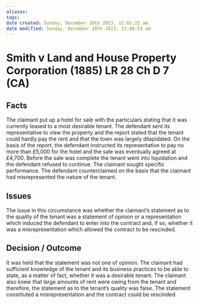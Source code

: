 ```yaml
---
aliases: 
tags: 
date created: Sunday, December 10th 2023, 12:02:22 am
date modified: Sunday, December 10th 2023, 12:40:53 am
---
```


# Smith v Land and House Property Corporation (1885) LR 28 Ch D 7 (CA)

## Facts

The claimant put up a hotel for sale with the particulars stating that it was currently leased to a most desirable tenant. The defendant sent its representative to view the property and the report stated that the tenant could hardly pay the rent and that the town was largely dilapidated. On the basis of the report, the defendant instructed its representative to pay no more than £5,000 for the hotel and the sale was eventually agreed at £4,700. Before the sale was complete the tenant went into liquidation and the defendant refused to continue. The claimant sought specific performance. The defendant counterclaimed on the basis that the claimant had misrepresented the nature of the tenant.

## Issues

The issue in this circumstance was whether the claimant’s statement as to the quality of the tenant was a statement of opinion or a representation which induced the defendant to enter into the contract and, if so, whether it was a misrepresentation which allowed the contract to be rescinded.

## Decision / Outcome

It was held that the statement was not one of opinion. The claimant had sufficient knowledge of the tenant and its business practices to be able to state, as a matter of fact, whether it was a desirable tenant. The claimant also knew that large amounts of rent were owing from the tenant and therefore, the statement as to the tenant’s quality was false. The statement constituted a misrepresentation and the contract could be rescinded.
